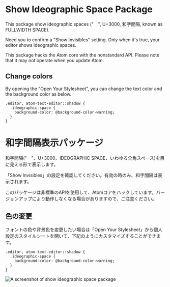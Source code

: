 # Show Ideographic Space Package
This package show ideographic spaces ("　", U+3000, 和字間隔, known as FULLWIDTH SPACE).

Need you to confirm a "Show Invisibles" setting. Only when it's true, your editor shows ideographic spaces.

This package hacks the Atom core with the nonstandard API. Please note that it may not operate when you update Atom.

## Change colors
By opening the "Open Your Stylesheet", you can change the text color and the background color as below.

```style.less
.editor, atom-text-editor::shadow {
  .ideographic-space {
    background-color: @background-color-warning;
  }
}
```

# 和字間隔表示パッケージ
和字間隔("　"、U+3000、IDEOGRAPHIC SPACE、いわゆる全角スペース)を目に見える形で表示します。

「Show Invisibles」の設定を確認してください。有効の時のみ、和字間隔は表示されます。

このパッケージは非標準のAPIを使用して、Atomコアをハックしています。バージョンアップにより動作しなくなる場合がありますので、ご注意ください。

## 色の変更
フォントの色や背景色を変更したい場合は「Open Your Stylesheet」から個人設定のスタイルシートを開いて、下記のようにカスタマイズすることができます。

```style.less
.editor, atom-text-editor::shadow {
  .ideographic-space {
    background-color: @background-color-warning;
  }
}
```

![A screenshot of show ideographic space package](http://raccy.github.io/images/trap-of-fullwidth-space.jpg)
